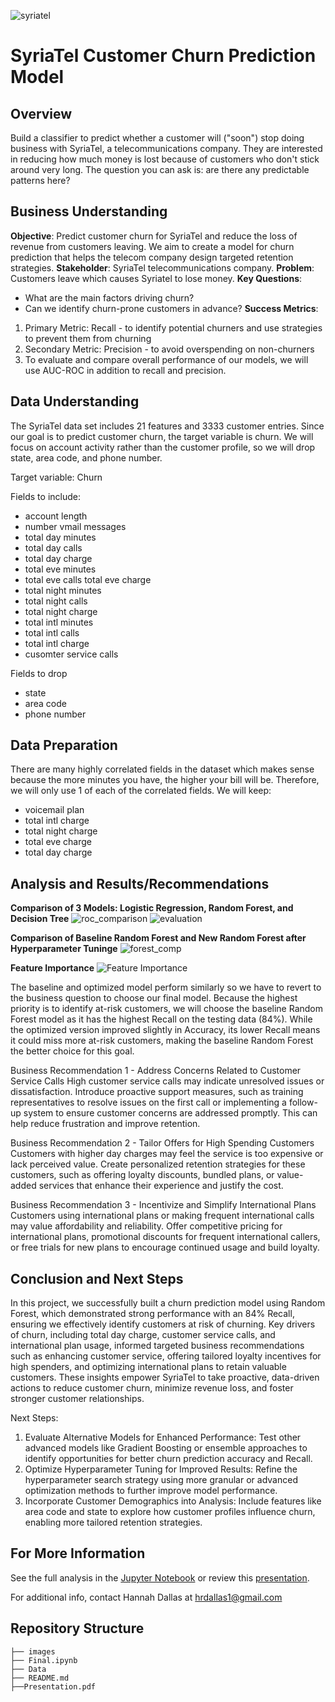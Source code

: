 ![syriatel](./images/syriatel.jpg)
# SyriaTel Customer Churn Prediction Model

## Overview
Build a classifier to predict whether a customer will ("soon") stop doing business with SyriaTel, a telecommunications company. They are interested in reducing how much money is lost because of customers who don't stick around very long. The question you can ask is: are there any predictable patterns here?

## Business Understanding
**Objective**: Predict customer churn for SyriaTel and reduce the loss of revenue from customers leaving. We aim to create a model for churn prediction that helps the telecom company design targeted retention strategies.
**Stakeholder**: SyriaTel telecommunications company.
**Problem**: Customers leave which causes Syriatel to lose money.
**Key Questions**:
* What are the main factors driving churn?
* Can we identify churn-prone customers in advance?
**Success Metrics**:
1. Primary Metric: Recall - to identify potential churners and use strategies to prevent them from churning
2. Secondary Metric: Precision - to avoid overspending on non-churners
3. To evaluate and compare overall performance of our models, we will use AUC-ROC in addition to recall and precision.

## Data Understanding
The SyriaTel data set includes 21 features and 3333 customer entries. Since our goal is to predict customer churn, the target variable is churn. We will focus on account activity rather than the customer profile, so we will drop state, area code, and phone number.

Target variable:
Churn

Fields to include:
* account length
* number vmail messages
* total day minutes
* total day calls
* total day charge
* total eve minutes
* total eve calls total eve charge
* total night minutes
* total night calls
* total night charge
* total intl minutes
* total intl calls
* total intl charge
* cusomter service calls

Fields to drop
* state
* area code
* phone number

## Data Preparation
There are many highly correlated fields in the dataset which makes sense because the more minutes you have, the higher your bill will be. Therefore, we will only use 1 of each of the correlated fields. We will keep:
* voicemail plan
* total intl charge
* total night charge
* total eve charge
* total day charge

## Analysis and Results/Recommendations

**Comparison of 3 Models: Logistic Regression, Random Forest, and Decision Tree**
![roc_comparison](./images/roc_comparison.png)
![evaluation](./images/evaluation.png)

**Comparison of Baseline Random Forest and New Random Forest after Hyperparameter Tuninge**
![forest_comp](./images/forest_comp.png)

**Feature Importance**
![Feature Importance](./images/feature_importance.png)

The baseline and optimized model perform similarly so we have to revert to the business question to choose our final model. Because the highest priority is to identify at-risk customers, we will choose the baseline Random Forest model as it has the highest Recall on the testing data (84%). While the optimized version improved slightly in Accuracy, its lower Recall means it could miss more at-risk customers, making the baseline Random Forest the better choice for this goal.

Business Recommendation 1 - Address Concerns Related to Customer Service Calls
High customer service calls may indicate unresolved issues or dissatisfaction. Introduce proactive support measures, such as training representatives to resolve issues on the first call or implementing a follow-up system to ensure customer concerns are addressed promptly. This can help reduce frustration and improve retention.

Business Recommendation 2 - Tailor Offers for High Spending Customers
Customers with higher day charges may feel the service is too expensive or lack perceived value. Create personalized retention strategies for these customers, such as offering loyalty discounts, bundled plans, or value-added services that enhance their experience and justify the cost.

Business Recommendation 3 - Incentivize and Simplify International Plans
Customers using international plans or making frequent international calls may value affordability and reliability. Offer competitive pricing for international plans, promotional discounts for frequent international callers, or free trials for new plans to encourage continued usage and build loyalty.
## Conclusion and Next Steps
In this project, we successfully built a churn prediction model using Random Forest, which demonstrated strong performance with an 84% Recall, ensuring we effectively identify customers at risk of churning. Key drivers of churn, including total day charge, customer service calls, and international plan usage, informed targeted business recommendations such as enhancing customer service, offering tailored loyalty incentives for high spenders, and optimizing international plans to retain valuable customers. These insights empower SyriaTel to take proactive, data-driven actions to reduce customer churn, minimize revenue loss, and foster stronger customer relationships.

Next Steps:
1. Evaluate Alternative Models for Enhanced Performance:
Test other advanced models like Gradient Boosting or ensemble approaches to identify opportunities for better churn prediction accuracy and Recall.
2. Optimize Hyperparameter Tuning for Improved Results:
Refine the hyperparameter search strategy using more granular or advanced optimization methods to further improve model performance.
3. Incorporate Customer Demographics into Analysis:
Include features like area code and state to explore how customer profiles influence churn, enabling more tailored retention strategies.

## For More Information

See the full analysis in the [Jupyter Notebook](./Final.ipynb) or review this [presentation](./Presentation.pdf).

For additional info, contact Hannah Dallas at [hrdallas1@gmail.com](mailto:hrdallas1@gmail.com.com)

## Repository Structure

```
├── images
├── Final.ipynb
├── Data
├── README.md
├──Presentation.pdf
